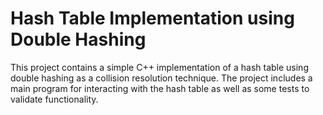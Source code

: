# Hash Table Implementation using Double Hashing

This project contains a simple C++ implementation of a hash table using double hashing as a collision resolution technique. The project includes a main program for interacting with the hash table as well as some tests to validate functionality.
